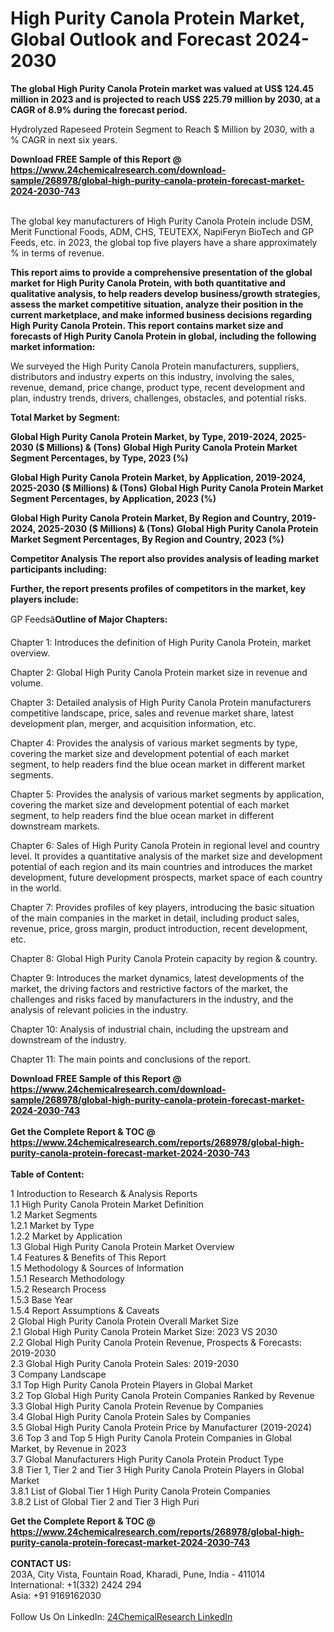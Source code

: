 <h1>High Purity Canola Protein Market, Global Outlook and Forecast 2024-2030</h1><p><strong>The global High Purity Canola Protein market was valued at US$ 124.45 million in 2023 and is projected to reach US$ 225.79 million by 2030, at a CAGR of 8.9% during the forecast period.</strong></p><p>
</p><p>Hydrolyzed Rapeseed Protein Segment to Reach $ Million by 2030, with a % CAGR in next six years.</p><div><b>Download FREE Sample of this Report @ 
            <a href="https://www.24chemicalresearch.com/download-sample/268978/global-high-purity-canola-protein-forecast-market-2024-2030-743">
            https://www.24chemicalresearch.com/download-sample/268978/global-high-purity-canola-protein-forecast-market-2024-2030-743</a></b></div><br><p>
The global key manufacturers of High Purity Canola Protein include DSM, Merit Functional Foods, ADM, CHS, TEUTEXX, NapiFeryn BioTech and GP Feeds, etc. in 2023, the global top five players have a share approximately % in terms of revenue.</p><p>
</p><p>
<strong>This report aims to provide a comprehensive presentation of the global market for High Purity Canola Protein, with both quantitative and qualitative analysis, to help readers develop business/growth strategies, assess the market competitive situation, analyze their position in the current marketplace, and make informed business decisions regarding High Purity Canola Protein. This report contains market size and forecasts of High Purity Canola Protein in global, including the following market information:</strong></p><p>
</p><p>
We surveyed the High Purity Canola Protein manufacturers, suppliers, distributors and industry experts on this industry, involving the sales, revenue, demand, price change, product type, recent development and plan, industry trends, drivers, challenges, obstacles, and potential risks.</p><p>
<strong>Total Market by Segment:</strong> </p><p>
<strong>Global High Purity Canola Protein Market, by Type, 2019-2024, 2025-2030 ($ Millions) &amp; (Tons)</strong>
<strong>Global High Purity Canola Protein Market Segment Percentages, by Type, 2023 (%)</strong></p><p>
</p><p>
<strong>Global High Purity Canola Protein Market, by Application, 2019-2024, 2025-2030 ($ Millions) &amp; (Tons)</strong>
<strong>Global High Purity Canola Protein Market Segment Percentages, by Application, 2023 (%)</strong></p><p>
</p><p>
<strong>Global High Purity Canola Protein Market, By Region and Country, 2019-2024, 2025-2030 ($ Millions) &amp; (Tons)</strong>
<strong>Global High Purity Canola Protein Market Segment Percentages, By Region and Country, 2023 (%)</strong></p><p>
</p><p>
<strong>Competitor Analysis</strong>
<strong>The report also provides analysis of leading market participants including:</strong></p><p>
</p><p>
<strong>Further, the report presents profiles of competitors in the market, key players include:</strong></p><p>
</p><p>
GP Feedsâ<strong>Outline of Major Chapters:</strong></p><p>
</p><p>Chapter 1: Introduces the definition of High Purity Canola Protein, market overview.</p><p>
Chapter 2: Global High Purity Canola Protein market size in revenue and volume.</p><p>
Chapter 3: Detailed analysis of High Purity Canola Protein manufacturers competitive landscape, price, sales and revenue market share, latest development plan, merger, and acquisition information, etc.</p><p>
Chapter 4: Provides the analysis of various market segments by type, covering the market size and development potential of each market segment, to help readers find the blue ocean market in different market segments.</p><p>
Chapter 5: Provides the analysis of various market segments by application, covering the market size and development potential of each market segment, to help readers find the blue ocean market in different downstream markets.</p><p>
Chapter 6: Sales of High Purity Canola Protein in regional level and country level. It provides a quantitative analysis of the market size and development potential of each region and its main countries and introduces the market development, future development prospects, market space of each country in the world.</p><p>
Chapter 7: Provides profiles of key players, introducing the basic situation of the main companies in the market in detail, including product sales, revenue, price, gross margin, product introduction, recent development, etc.</p><p>
Chapter 8: Global High Purity Canola Protein capacity by region &amp; country.</p><p>
Chapter 9: Introduces the market dynamics, latest developments of the market, the driving factors and restrictive factors of the market, the challenges and risks faced by manufacturers in the industry, and the analysis of relevant policies in the industry.</p><p>
Chapter 10: Analysis of industrial chain, including the upstream and downstream of the industry.</p><p>
Chapter 11: The main points and conclusions of the report.</p><div><b>Download FREE Sample of this Report @ 
            <a href="https://www.24chemicalresearch.com/download-sample/268978/global-high-purity-canola-protein-forecast-market-2024-2030-743">
            https://www.24chemicalresearch.com/download-sample/268978/global-high-purity-canola-protein-forecast-market-2024-2030-743</a></b></div><br><div><b>Get the Complete Report & TOC @ 
            <a href="https://www.24chemicalresearch.com/reports/268978/global-high-purity-canola-protein-forecast-market-2024-2030-743">
            https://www.24chemicalresearch.com/reports/268978/global-high-purity-canola-protein-forecast-market-2024-2030-743</a></b></div><br>
            <b>Table of Content:</b><p>1 Introduction to Research & Analysis Reports<br />
    1.1 High Purity Canola Protein Market Definition<br />
    1.2 Market Segments<br />
        1.2.1 Market by Type<br />
        1.2.2 Market by Application<br />
    1.3 Global High Purity Canola Protein Market Overview<br />
    1.4 Features & Benefits of This Report<br />
    1.5 Methodology & Sources of Information<br />
        1.5.1 Research Methodology<br />
        1.5.2 Research Process<br />
        1.5.3 Base Year<br />
        1.5.4 Report Assumptions & Caveats<br />
2 Global High Purity Canola Protein Overall Market Size<br />
    2.1 Global High Purity Canola Protein Market Size: 2023 VS 2030<br />
    2.2 Global High Purity Canola Protein Revenue, Prospects & Forecasts: 2019-2030<br />
    2.3 Global High Purity Canola Protein Sales: 2019-2030<br />
3 Company Landscape<br />
    3.1 Top High Purity Canola Protein Players in Global Market<br />
    3.2 Top Global High Purity Canola Protein Companies Ranked by Revenue<br />
    3.3 Global High Purity Canola Protein Revenue by Companies<br />
    3.4 Global High Purity Canola Protein Sales by Companies<br />
    3.5 Global High Purity Canola Protein Price by Manufacturer (2019-2024)<br />
    3.6 Top 3 and Top 5 High Purity Canola Protein Companies in Global Market, by Revenue in 2023<br />
    3.7 Global Manufacturers High Purity Canola Protein Product Type<br />
    3.8 Tier 1, Tier 2 and Tier 3 High Purity Canola Protein Players in Global Market<br />
        3.8.1 List of Global Tier 1 High Purity Canola Protein Companies<br />
        3.8.2 List of Global Tier 2 and Tier 3 High Puri</p><div><b>Get the Complete Report & TOC @ 
            <a href="https://www.24chemicalresearch.com/reports/268978/global-high-purity-canola-protein-forecast-market-2024-2030-743">
            https://www.24chemicalresearch.com/reports/268978/global-high-purity-canola-protein-forecast-market-2024-2030-743</a></b></div><br><b>CONTACT US:</b><br>
            203A, City Vista, Fountain Road, Kharadi, Pune, India - 411014<br>
            International: +1(332) 2424 294<br>
            Asia: +91 9169162030 <br><br>
            Follow Us On LinkedIn: <a href="https://www.linkedin.com/company/24chemicalresearch/">24ChemicalResearch LinkedIn</a>